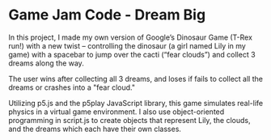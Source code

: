 # Game Jam Code - Dream Big

In this project, I made my own version of Google’s Dinosaur Game (T-Rex run!) with a new twist – controlling the dinosaur (a girl named Lily in my game) with a spacebar to jump over the cacti (“fear clouds”) and collect 3 dreams along the way.

The user wins after collecting all 3 dreams, and loses if fails to collect all the dreams or crashes into a "fear cloud."

Utilizing p5.js and the p5play JavaScript library, this game simulates real-life physics in a virtual game environment. I also use object-oriented programming in script.js to create objects that represent Lily, the clouds, and the dreams which each have their own classes.
